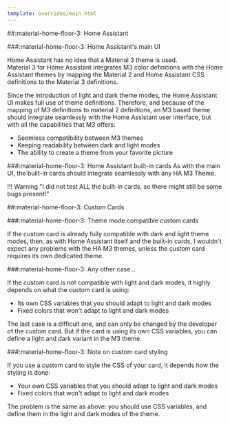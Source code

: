 ```yaml
---
template: overrides/main.html
---
```


##:material-home-floor-3: Home Assistant

###:material-home-floor-3: Home Assistant's main UI

Home Assistant has no idea that a Material 3 theme is used.
<br>Material 3 for Home Assistant integrates M3 color definitions with the Home Assistant themes by mapping the Material 2 and Home Assistant CSS definitions to the Material 3 definitions.

Since the introduction of light and dark theme modes, the Home Assistant UI makes full use of theme definitions. Therefore, and because of the mapping of M3 definitions to material 2 definitions, an M3 based theme should integrate seamlessly with the Home Assistant user interface, but with all the capabilities that M3 offers:

- Seemless compatibility between M3 themes
- Keeping readability between dark and light modes
- The ability to create a theme from your favorite picture

###:material-home-floor-3: Home Assistant built-in cards
As with the main UI, the built-in cards should integrate seamlessly with any HA M3 Theme.

!!! Warning "I did not test ALL the built-in cards, so there might still be some bugs present!"

##:material-home-floor-3: Custom Cards

###:material-home-floor-3: Theme mode compatible custom cards

If the custom card is already fully compatible with dark and light theme modes, then, as with Home Assistant itself and the built-in cards, I wouldn't expect any problems with the HA M3 themes, unless the custom card requires its own dedicated theme.

###:material-home-floor-3: Any other case...

If the custom card is not compatible with light and dark modes, it highly depends on what the custom card is using:

- Its own CSS variables that you should adapt to light and dark modes
- Fixed colors that won't adapt to light and dark modes

The last case is a difficult one, and can only be changed by the developer of the custom card. But if the card is using its own CSS variables, you can define a light and dark variant in the M3 theme.

###:material-home-floor-3: Note on custom card styling

If you use a custom card to style the CSS of your card, it depends how the styling is done:

- Your own CSS variables that you should adapt to light and dark modes
- Fixed colors that won't adapt to light and dark modes

The problem is the same as above: you should use CSS variables, and define them in the light and dark modes of the theme.


